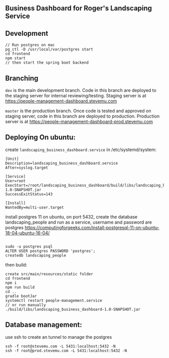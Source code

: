 ## Business Dashboard for Roger's Landscaping Service 

## Development

```$xslt
// Run postgres on mac
pg_ctl -D /usr/local/var/postgres start
cd frontend
npm start
// then start the spring boot backend
```

## Branching

`dev` is the main development branch. Code in this branch are deployed to the staging server for internal reviewing/testing. Staging server is at https://people-management-dashboard.stevemu.com


`master` is the production branch. Once code is tested and approved on staging server, code in this branch are deployed to production. Production server is at https://people-management-dashboard-prod.stevemu.com


## Deploying On ubuntu:

create `landscaping_business_dashboard.service` in /etc/systemd/system:

```$xslt
[Unit]
Description=landscaping_business_dashboard.service
After=syslog.target

[Service]
User=root
ExecStart=/root/landscaping_business_dashboard/build/libs/landscaping_business_dashboard-1.0-SNAPSHOT.jar
SuccessExitStatus=143

[Install]
WantedBy=multi-user.target
```

install postgres 11 on ubuntu, on port 5432, create the database landscaping_people and run as a service, username and password are postgres
https://computingforgeeks.com/install-postgresql-11-on-ubuntu-18-04-ubuntu-16-04/

```aidl

sudo -u postgres psql
ALTER USER postgres PASSWORD 'postgres';
createdb landscaping_people
```

then build:

```$xslt
create src/main/resources/static folder
cd frontend
npm i
npm run build
cd ..
gradle bootJar
systemctl restart people-management.service
// or run manually
./build/libs/landscaping_business_dashboard-1.0-SNAPSHOT.jar
```

## Database management:

use ssh to create an tunnel to manage the postgres

```aidl
ssh -f root@stevemu.com -L 5431:localhost:5432 -N
ssh -f root@prod.stevemu.com -L 5431:localhost:5432 -N
```